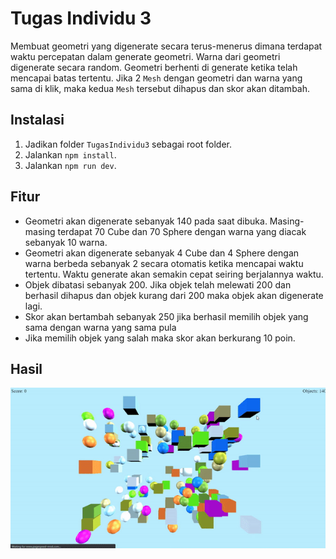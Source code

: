 # Tugas Individu 3

Membuat geometri yang digenerate secara terus-menerus dimana terdapat waktu percepatan dalam generate geometri. Warna dari geometri digenerate secara random. Geometri berhenti di generate ketika telah mencapai batas tertentu. Jika 2 `Mesh` dengan geometri dan warna yang sama di klik, maka kedua `Mesh` tersebut dihapus dan skor akan ditambah.

## Instalasi

1. Jadikan folder `TugasIndividu3` sebagai root folder.
2. Jalankan `npm install`.
3. Jalankan `npm run dev`.

## Fitur

- Geometri akan digenerate sebanyak 140 pada saat dibuka. Masing-masing terdapat 70 Cube dan 70 Sphere dengan warna yang diacak sebanyak 10 warna.
- Geometri akan digenerate sebanyak 4 Cube dan 4 Sphere dengan warna berbeda sebanyak 2 secara otomatis ketika mencapai waktu tertentu. Waktu generate akan semakin cepat seiring berjalannya waktu.
- Objek dibatasi sebanyak 200. Jika objek telah melewati 200 dan berhasil dihapus dan objek kurang dari 200 maka objek akan digenerate lagi.
- Skor akan bertambah sebanyak 250 jika berhasil memilih objek yang sama dengan warna yang sama pula
- Jika memilih objek yang salah maka skor akan berkurang 10 poin.

## Hasil

![depan](https://github.com/cg2021d/tugas-1-yanzkosim/blob/main/img/hasil.gif)